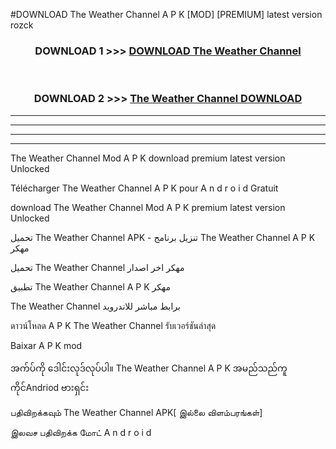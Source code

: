 #DOWNLOAD The Weather Channel  A P K [MOD] [PREMIUM] latest version rozck



<div align="center">

<h3>DOWNLOAD 1 >>> <a href="https://teeasianyam.web.app?sq=The Weather Channel ">DOWNLOAD The Weather Channel  </a></h3><br>

<h3>DOWNLOAD 2 >>> <a href="https://teeasianyam.web.app?sq=The Weather Channel  ">The Weather Channel   DOWNLOAD </a></h3>

</div>


----------------------------------------------------------

----------------------------------------------------------

----------------------------------------------------------

----------------------------------------------------------


The Weather Channel   Mod A P K download premium latest version Unlocked

Télécharger The Weather Channel   A P K pour A n d r o i d Gratuit

download The Weather Channel   Mod A P K premium latest version Unlocked

تحميل The Weather Channel   APK - تنزيل برنامج The Weather Channel   A P K مهكر

تحميل The Weather Channel   مهكر اخر اصدار

تطبيق The Weather Channel   A P K مهكر

The Weather Channel   برابط مباشر للاندرويد

ดาวน์โหลด A P K The Weather Channel   รับเวอร์ชันล่าสุด

Baixar A P K mod

အက်ပ်ကို ဒေါင်းလုဒ်လုပ်ပါ။ The Weather Channel   A P K အမည်သည်ကူကိုင်Andriod ဗားရှင်း

பதிவிறக்கவும் The Weather Channel   APK[ இல்லை விளம்பரங்கள்] 
 
இலவச பதிவிறக்க மோட் A n d r o i d



